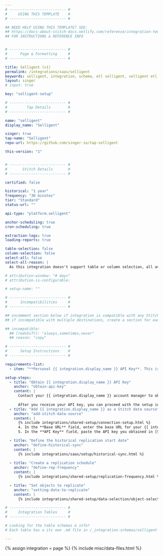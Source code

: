 ```yaml
---
# -------------------------- #
#     USING THIS TEMPLATE    #
# -------------------------- #

## NEED HELP USING THIS TEMPLATE? SEE:
## https://docs-about-stitch-docs.netlify.com/reference/integration-templates/saas/
## FOR INSTRUCTIONS & REFERENCE INFO


# -------------------------- #
#      Page & Formatting     #
# -------------------------- #

title: Selligent (v1)
permalink: /integrations/saas/selligent
keywords: selligent, integration, schema, etl selligent, selligent etl, selligent schema
layout: singer
# input: true

key: "selligent-setup"

# -------------------------- #
#         Tap Details        #
# -------------------------- #

name: "selligent"
display_name: "Selligent"

singer: true 
tap-name: "Selligent"
repo-url: https://github.com/singer-io/tap-selligent

this-version: "1"


# -------------------------- #
#       Stitch Details       #
# -------------------------- #

certified: false 

historical: "1 year"
frequency: "30 minutes"
tier: "Standard"
status-url: ""

api-type: "platform.selligent"

anchor-scheduling: true
cron-scheduling: true

extraction-logs: true
loading-reports: true

table-selection: false
column-selection: false
select-all: false
select-all-reason: |
  As this integration doesn't support table or column selection, all available tables and columns are automatically replicated.

# attribution-window: "# days"
# attribution-is-configurable: 

# setup-name: ""

# -------------------------- #
#      Incompatibilities     #
# -------------------------- #

## uncomment section below if integration is compatible with any Stitch destinations
## if incompatible with multiple destinations, create a section for each destination

## incompatible:
  ## [redshift]: "always,sometimes,never"
  ## reason: "copy" 

# -------------------------- #
#      Setup Instructions    #
# -------------------------- #

requirements-list:
  - item: "**Personal {{ integration.display_name }} API Key**. This is required to connect {{ integration.display_name }} to Stitch."

setup-steps:
  - title: "Obtain {{ integration.display_name }} API Key"
    anchor: "obtain-api-key"
    content: |
      Contact your {{ integration.display_name }} account manager to obtain the API key for your organization.
      
      After you receive your API key, you can proceed with the setup in Stitch.
  - title: "Add {{ integration.display_name }} as a Stitch data source"
    anchor: "add-stitch-data-source"
    content: |
      {% include integrations/shared-setup/connection-setup.html %}
      4. In the **Base URL** field, enter the base URL for your {{ integration.display_name }} installation. It will be similar to `https://organization.some-host.com:443`
      5. In the **API Key** field, paste the API key you obtained in [Step 1](#obtain-api-key).

  - title: "Define the historical replication start date"
    anchor: "define-historical-sync"
    content: |
      {% include integrations/saas/setup/historical-sync.html %}
  
  - title: "Create a replication schedule"
    anchor: "define-rep-frequency"
    content: |
      {% include integrations/shared-setup/replication-frequency.html %}

  - title: "Set objects to replicate"
    anchor: "setting-data-to-replicate"
    content: |
      {% include integrations/shared-setup/data-selection/object-selection.html %}

# -------------------------- #
#     Integration Tables     #
# -------------------------- #

# Looking for the table schemas & info?
# Each table has a its own .md file in /_integration-schemas/selligent

---
```

{% assign integration = page %}
{% include misc/data-files.html %}
